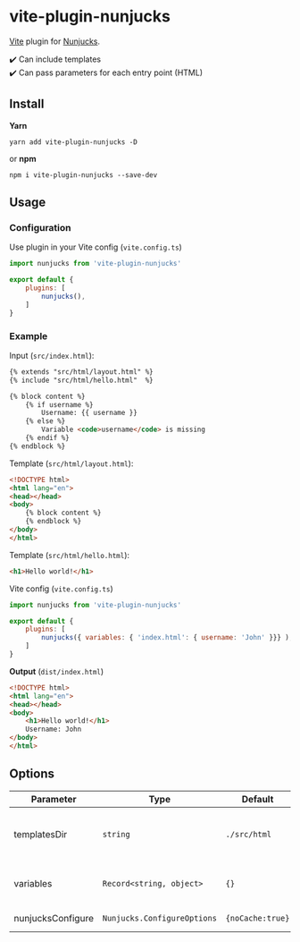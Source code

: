 # vite-plugin-nunjucks
[Vite](https://github.com/vitejs/vite) plugin for [Nunjucks](https://github.com/mozilla/nunjucks).

✔️ Can include templates   
✔️ Can pass parameters for each entry point (HTML)

## Install
**Yarn**
```
yarn add vite-plugin-nunjucks -D
```
or **npm**
```
npm i vite-plugin-nunjucks --save-dev
```

## Usage
### Configuration
Use plugin in your Vite config (`vite.config.ts`)
```JavaScript
import nunjucks from 'vite-plugin-nunjucks'

export default {
    plugins: [
        nunjucks(),
    ]
}
```
### Example
Input (`src/index.html`):
```html
{% extends "src/html/layout.html" %}
{% include "src/html/hello.html"  %}

{% block content %}
    {% if username %}
        Username: {{ username }}
    {% else %}
        Variable <code>username</code> is missing
    {% endif %}
{% endblock %}
```
Template (`src/html/layout.html`):
```html
<!DOCTYPE html>
<html lang="en">
<head></head>
<body>
    {% block content %}
    {% endblock %}
</body>
</html>
```
Template (`src/html/hello.html`):
```html
<h1>Hello world!</h1>
```
Vite config (`vite.config.ts`)
```JavaScript
import nunjucks from 'vite-plugin-nunjucks'

export default {
    plugins: [
        nunjucks({ variables: { 'index.html': { username: 'John' }}} ),
    ]
}
```
**Output** (`dist/index.html`)
```html
<!DOCTYPE html>
<html lang="en">
<head></head>
<body>
    <h1>Hello world!</h1>
    Username: John
</body>
</html>
```

## Options

| Parameter | Type  | Default | Description |
| ----------- | ----------- | ----------- | ----------- |
| templatesDir | `string` | `./src/html` | Absolute path where are HTML templates located. Example: `path.resolve(process.cwd(), 'src', 'myTemplates')`
| variables | `Record<string, object>` | `{}` | Variables for each entry point. Example `{ 'index.html': {username:'John'} }`
| nunjucksConfigure | `Nunjucks.ConfigureOptions` | `{noCache:true}` | [Configure options for Nunjucks](https://mozilla.github.io/nunjucks/api.html#configure)

